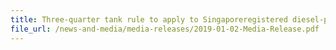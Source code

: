 ```yaml
---
title: Three-quarter tank rule to apply to Singaporeregistered diesel-powered vehicles from 1 April 2019 
file_url: /news-and-media/media-releases/2019-01-02-Media-Release.pdf
---
```


